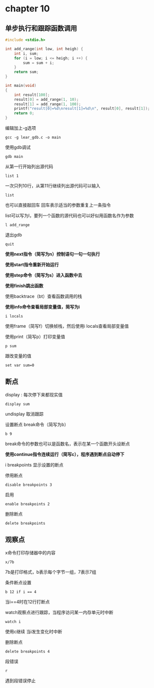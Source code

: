 # chapter 10
## 单步执行和跟踪函数调用

```c
#include <stdio.h>

int add_range(int low, int heigh) {
    int i, sum;
    for (i = low; i <= heigh; i ++) {
        sum = sum + i;
    }
    return sum;
}

int main(void)
{
    int result[100];
    result[0] = add_range(1, 10);
    result[1] = add_range(1, 100);
    printf("result[0]=%d\nresult[1]=%d\n", result[0], result[1]);
    return 0;
}
```
编辑加上-g选项

```shell
gcc -g lear_gdb.c -o main
```
使用gdb调试
```shell
gdb main
```

从第一行开始列出源代码
```shell
list 1
```
一次只列10行，从第11行继续列出源代码可以输入
```shell
list
```
也可以直接敲回车
回车表示适当的参数重复上一条指令


list可以写为l，要列一个函数的源代码也可以好似用函数名作为参数
```shell
l add_range
```
退出gdb
```shell
quit
```

**使用next指令（简写为n）控制语句一句一句执行**

**使用start指令重新开始运行**

**使用step命令（简写为s）进入函数中去**

**使用finish跳出函数**

使用backtrace（bt）查看函数调用的栈

**使用info命令查看局部变量值，简写为i**
```shell
i locals
```
使用frame（简写f）切换帧栈，然后使用i locals查看局部变量值

使用print（简写p）打印变量值
```shell
p sum
```

跟改变量的值
```shell
set var sum=0
```


## 断点

display : 每次停下来都现实值
```shell
display sum
```
undisplay 取消跟踪

设置断点 break命令（简写为b）
```shell
b 9
```
break命令的参数也可以是函数名，表示在某一个函数开头设断点

**使用continue指令连续运行（简写c），程序遇到断点自动停下**

i breakpoints 显示设置的断点

停用断点 
```shell
disable breakpoints 3
```
启用
```shell
enable breakpoints 2
```
删除断点
```shell
delete breakpoints
```
## 观察点
x命令打印存储器中的内容
```shell
x/7b
```
7b是打印格式，b表示每个字节一组，7表示7组

条件断点设置
```shell
b 12 if i == 4
```
当i==4时在12行打断点

watch观察点进行跟踪，当程序访问某一内存单元时中断
```shell
watch i
```
使用c继续
当i发生变化时中断

删除断点
```shell
delete breakpoints 4
```

段错误
```shell
r
```
遇到段错误停止
